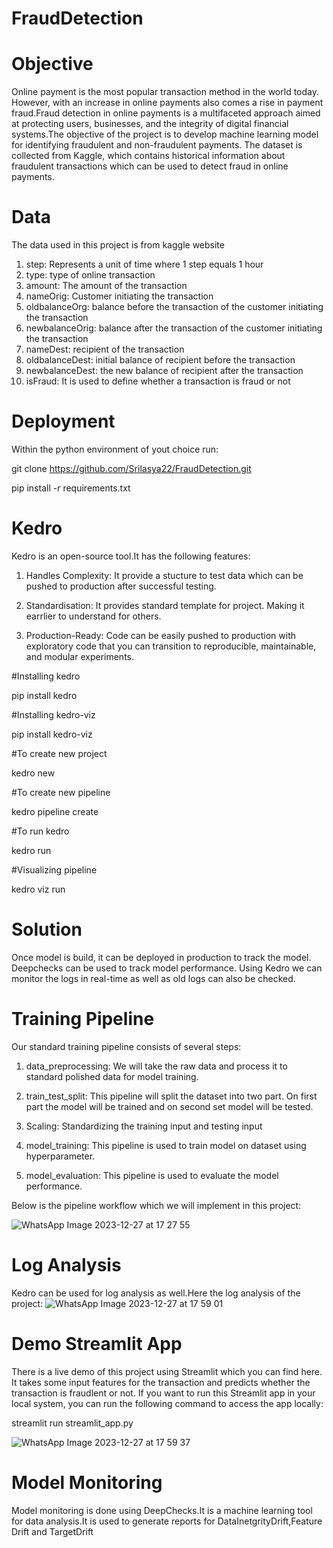 # FraudDetection
# Objective
Online payment is the most popular transaction method in the world today. However, with an increase in online payments also comes a rise in payment fraud.Fraud detection in online payments is a multifaceted approach aimed at protecting users, businesses, and the integrity of digital financial systems.The objective of the project is to develop machine learning model for identifying fraudulent and non-fraudulent payments. The dataset is collected from Kaggle, which contains historical information about fraudulent transactions which can be used to detect fraud in online payments.

# Data
The data used in this project is from kaggle website
1. step: Represents a unit of time where 1 step equals 1 hour
2. type: type of online transaction
3. amount: The amount of the transaction
4. nameOrig: Customer initiating the transaction
5. oldbalanceOrg: balance before the transaction of the customer initiating the transaction
6. newbalanceOrig: balance after the transaction of the customer initiating the transaction
7. nameDest: recipient of the transaction
8. oldbalanceDest: initial balance of recipient before the transaction
9. newbalanceDest: the new balance of recipient after the transaction
10. isFraud: It is used to define whether a transaction is fraud or not

# Deployment
Within the python environment of yout choice run:

git clone https://github.com/Srilasya22/FraudDetection.git

pip install -r requirements.txt

# Kedro
Kedro is an open-source tool.It has the following features:

1. Handles Complexity: It provide a stucture to test data which can be pushed to production after successful testing.
 
2. Standardisation: It provides standard template for project. Making it earrlier to understand for others.
   
3. Production-Ready: Code can be easily pushed to production with exploratory code that you can transition to reproducible, maintainable, and modular experiments.

#Installing kedro

pip install kedro

#Installing kedro-viz

pip install kedro-viz

#To create new project

kedro new

#To create new pipeline

kedro pipeline create <pipeline-name>

#To run kedro

kedro run

#Visualizing pipeline

kedro viz run

# Solution
Once model is build, it can be deployed in production to track the model. Deepchecks can be used to track model performance. Using Kedro we can monitor the logs in real-time as well as old logs can also be checked.

# Training Pipeline
Our standard training pipeline consists of several steps:

1. data_preprocessing: We will take the raw data and process it to standard polished data for model training.

2. train_test_split: This pipeline will split the dataset into two part. On first part the model will be trained and on second set model will be tested.

3. Scaling: Standardizing the training input and testing input
  
4. model_training: This pipeline is used to train model on dataset using hyperparameter.

5. model_evaluation: This pipeline is used to evaluate the model performance.

Below is the pipeline workflow which we will implement in this project:

![WhatsApp Image 2023-12-27 at 17 27 55](https://github.com/Srilasya22/FraudDetection/assets/113256681/b5a40593-4d25-4d00-b03a-961ab946b4aa)

# Log Analysis
Kedro can be used for log analysis as well.Here the log analysis of the project:
![WhatsApp Image 2023-12-27 at 17 59 01](https://github.com/Srilasya22/FraudDetection/assets/113256681/4f8b888d-03a7-4577-98cd-2995013f3777)


# Demo Streamlit App

There is a live demo of this project using Streamlit which you can find here. It takes some input features for the transaction and predicts whether the transaction is fraudlent or not. If you want to run this Streamlit app in your local system, you can run the following command to access the app locally:

streamlit run streamlit_app.py

![WhatsApp Image 2023-12-27 at 17 59 37](https://github.com/Srilasya22/FraudDetection/assets/113256681/f6d58368-2734-4724-a30d-be0d258d84f9)


# Model Monitoring

Model monitoring is done using DeepChecks.It is a machine learning tool for data analysis.It is used to generate reports for DataInetgrityDrift,Feature Drift and TargetDrift
